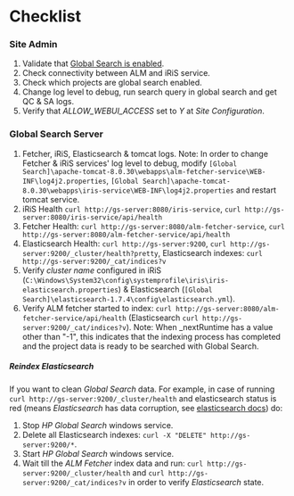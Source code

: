 # Checklist
### Site Admin
1. Validate that [Global Search is enabled](http://alm-help.saas.hpe.com/en/12.53/online_help/Content/Admin/sa_enabling_GS.htm).
2. Check connectivity between ALM and iRiS service.
2. Check which projects are global search enabled.
3. Change log level to debug, run search query in global search and get QC & SA logs.
4. Verify that _ALLOW_WEBUI_ACCESS_ set to _Y_ at _Site Configuration_.

### Global Search Server
1. Fetcher, iRiS, Elasticsearch & tomcat logs. Note: In order to change Fetcher & iRiS services' log level to debug, modify `[Global Search]\apache-tomcat-8.0.30\webapps\alm-fetcher-service\WEB-INF\log4j2.properties`, `[Global Search]\apache-tomcat-8.0.30\webapps\iris-service\WEB-INF\log4j2.properties` and restart tomcat service.
2. iRiS Health `curl http://gs-server:8080/iris-service`, `curl http://gs-server:8080/iris-service/api/health`
3. Fetcher Health: `curl http://gs-server:8080/alm-fetcher-service`, `curl http://gs-server:8080/alm-fetcher-service/api/health`
4. Elasticsearch Health: `curl http://gs-server:9200`, `curl http://gs-server:9200/_cluster/health?pretty`, Elasticsearch indexes: `curl http://gs-server:9200/_cat/indices?v`
5. Verify *cluster name* configured in iRiS (`C:\Windows\System32\config\systemprofile\iris\iris-elasticsearch.properties`) & Elasticsearch (`[Global Search]\elasticsearch-1.7.4\config\elasticsearch.yml`).
6. Verify ALM fetcher started to index: `curl http://gs-server:8080/alm-fetcher-service/api/health` (Elasticsearch `curl http://gs-server:9200/_cat/indices?v`). Note: When _nextRuntime has a value other than "-1", this indicates that the indexing process has completed and the project data is ready to be searched with Global Search.

##### Reindex Elasticsearch
If you want to clean _Global Search_ data. For example, in case of running `curl http://gs-server:9200/_cluster/health` and elasticsearch status is red (means _Elasticsearch_ has data corruption, see [elasticsearch docs](https://www.elastic.co/guide/en/elasticsearch/guide/1.x/_cluster_health.html)) do:

1. Stop _HP Global Search_ windows service.
2. Delete all Elasticsearch indexes: `curl -X "DELETE" http://gs-server:9200/*`.
3. Start _HP Global Search_ windows service.
4. Wait till the _ALM Fetcher_ index data and run: `curl http://gs-server:9200/_cluster/health` and `curl http://gs-server:9200/_cat/indices?v` in order to verify _Elasticsearch_ state.

